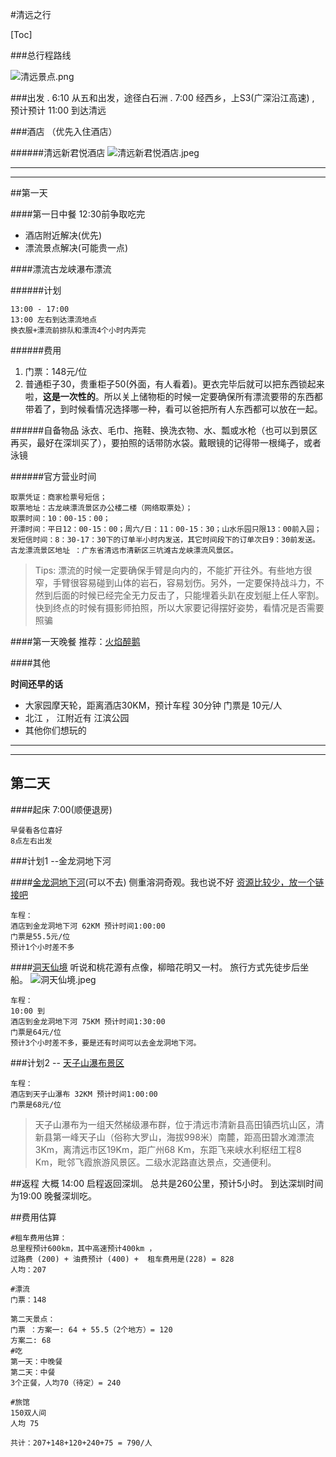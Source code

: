 #清远之行

[Toc]

###总行程路线

![清远景点.png](http://upload-images.jianshu.io/upload_images/1156189-3ad47167550ae5cb.png?imageMogr2/auto-orient/strip%7CimageView2/2/w/1240)

###出发
.  6:10 从五和出发，途径白石洲
.  7:00 经西乡，上S3(广深沿江高速) 
, 预计预计 11:00 到达清远

###酒店 （优先入住酒店）

######清远新君悦酒店
![清远新君悦酒店.jpeg](http://upload-images.jianshu.io/upload_images/1156189-eb1ac6896a4d2d67.jpeg?imageMogr2/auto-orient/strip%7CimageView2/2/w/1240)

----
----
##第一天

####第一日中餐 12:30前争取吃完
* 酒店附近解决(优先)
* 漂流景点解决(可能贵一点) 

####漂流古龙峡瀑布漂流 

######计划

````
13:00 - 17:00
13:00 左右到达漂流地点
换衣服+漂流前排队和漂流4个小时内弄完
````

######费用

1. 门票：148元/位 
2.  普通柜子30，贵重柜子50(外面，有人看着)。更衣完毕后就可以把东西锁起来啦，**这是一次性的**。所以关上储物柜的时候一定要确保所有漂流要带的东西都带着了，到时候看情况选择哪一种，看可以爸把所有人东西都可以放在一起。

######自备物品
泳衣、毛巾、拖鞋、换洗衣物、水、瓢或水枪（也可以到景区再买，最好在深圳买了），要拍照的话带防水袋。戴眼镜的记得带一根绳子，或者泳镜

######官方营业时间
````
取票凭证：商家检票号短信；
取票地址：古龙峡漂流景区办公楼二楼（网络取票处）；
取票时间：10：00-15：00；
开漂时间：平日12：00-15：00；周六/日：11：00-15：30；山水乐园只限13：00前入园；
发短信时间：8：30-17：30下的订单半小时内发送，其它时间段下的订单次日9：30前发送。
古龙漂流景区地址 ：广东省清远市清新区三坑滩古龙峡漂流风景区。
````

>Tips: 漂流的时候一定要确保手臂是向内的，不能扩开往外。有些地方很窄，手臂很容易碰到山体的岩石，容易划伤。另外，一定要保持战斗力，不然到后面的时候已经完全无力反击了，只能埋着头趴在皮划艇上任人宰割。快到终点的时候有摄影师拍照，所以大家要记得摆好姿势，看情况是否需要照骗

####第一天晚餐
推荐：[火焰醉鹅](http://qingyuan.meituan.com/shop/76189516?utm_term=AiphoneBgroupC8.3.0DweixinEpoiG067A00C6DA2E192CF5F7BB58D3C742A615A7A977A7D53A1B3AAE6E1B57493B6220170809150034307&utm_source=appshare&utm_medium=iOSweb)

####其他

**时间还早的话**
* 大家园摩天轮，距离酒店30KM，预计车程 30分钟
门票是 10元/人
* 北江 ， 江附近有 江滨公园
* 其他你们想玩的

------
------


## 第二天
####起床 7:00(顺便退房)
````
早餐看各位喜好
8点左右出发
````

###计划1 --金龙洞地下河

####[金龙洞地下河](http://www.mafengwo.cn/poi/5426513.html)(可以不去)
侧重溶洞奇观。我也说不好
[资源比较少，放一个链接吧](http://www.mafengwo.cn/poi/5503887.html)

````
车程：
酒店到金龙洞地下河 62KM 预计时间1:00:00
门票是55.5元/位
预计1个小时差不多
````

####[洞天仙境](http://www.mafengwo.cn/i/3444424.html)
听说和桃花源有点像，柳暗花明又一村。
旅行方式先徒步后坐船。
![洞天仙境.jpeg](http://upload-images.jianshu.io/upload_images/1156189-9bb322190087217f.jpeg?imageMogr2/auto-orient/strip%7CimageView2/2/w/1240)

````
车程：
10:00 到
酒店到金龙洞地下河 75KM 预计时间1:30:00
门票是64元/位
预计3个小时差不多，要是还有时间可以去金龙洞地下河。
````

###计划2 --  [天子山瀑布景区](http://www.mafengwo.cn/i/5636429.html)

````
车程：
酒店到天子山瀑布 32KM 预计时间1:00:00
门票是68元/位
````
>天子山瀑布为一组天然梯级瀑布群，位于清远市清新县高田镇西坑山区，清新县第一峰天子山（俗称大罗山，海拔998米）南麓，距高田碧水滩漂流3Km，离清远市区19Km，距广州68 Km，东距飞来峡水利枢纽工程8 Km，毗邻飞霞旅游风景区。二级水泥路直达景点，交通便利。

##返程
大概 14:00 启程返回深圳。
总共是260公里，预计5小时。
到达深圳时间为19:00
晚餐深圳吃。

##费用估算

````
#租车费用估算：
总里程预计600km，其中高速预计400km ，
过路费 (200) + 油费预计 (400) +  租车费用是(228) = 828
人均：207

#漂流
门票：148

第二天景点：
门票 ：方案一: 64 + 55.5（2个地方）= 120
方案二: 68
#吃
第一天：中晚餐
第二天：中餐
3个正餐，人均70（待定）= 240

#旅馆
150双人间 
人均 75

共计：207+148+120+240+75 = 790/人
````
